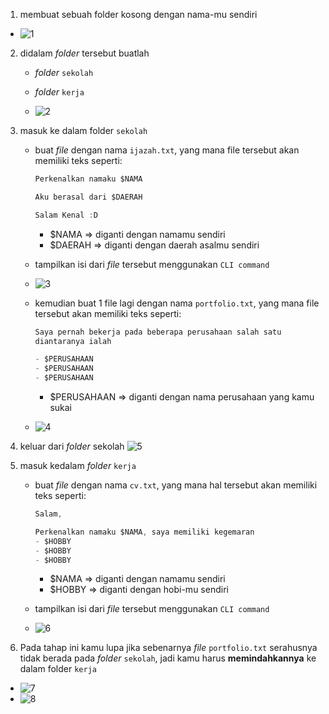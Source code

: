 1. membuat sebuah folder kosong dengan nama-mu sendiri
- ![1](https://user-images.githubusercontent.com/90564840/183247836-de4dc69c-6d7b-4182-a796-8ad773ee11b8.PNG)

2. didalam *folder* tersebut buatlah
    - *folder* `sekolah`
    - *folder* `kerja`
    
   - ![2](https://user-images.githubusercontent.com/90564840/183247889-dbf4a95a-b658-40f0-8faa-ffb92d14fd74.PNG)
   
3. masuk ke dalam folder `sekolah`
    - buat *file* dengan nama `ijazah.txt`, yang mana file tersebut akan memiliki teks seperti:

        ```jsx
        Perkenalkan namaku $NAMA

        Aku berasal dari $DAERAH

        Salam Kenal :D
        ```

        - $NAMA ⇒ diganti dengan namamu sendiri
        - $DAERAH ⇒ diganti dengan daerah asalmu sendiri
    - tampilkan isi dari *file* tersebut menggunakan `CLI command`
    
    - ![3](https://user-images.githubusercontent.com/90564840/183247916-e14cc7f6-9b32-478d-ae53-e77e42251277.PNG)
    - kemudian buat 1 file lagi dengan nama `portfolio.txt`, yang mana file tersebut akan memiliki teks seperti:

        ```jsx
        Saya pernah bekerja pada beberapa perusahaan salah satu 
        diantaranya ialah

        - $PERUSAHAAN
        - $PERUSAHAAN
        - $PERUSAHAAN
        ```

        - $PERUSAHAAN ⇒ diganti dengan nama perusahaan yang kamu sukai
        
    - ![4](https://user-images.githubusercontent.com/90564840/183247946-8355951f-1892-4a37-9863-b65cea46b178.PNG)
    
4. keluar dari *folder* sekolah
![5](https://user-images.githubusercontent.com/90564840/183247978-9501cf46-8cb4-4717-91ac-d2d1b01410af.PNG)

5. masuk kedalam *folder* `kerja`
    - buat *file* dengan nama `cv.txt`, yang mana hal tersebut akan memiliki teks seperti:

        ```jsx
        Salam,

        Perkenalkan namaku $NAMA, saya memiliki kegemaran
        - $HOBBY
        - $HOBBY
        - $HOBBY
        ```

        - $NAMA ⇒ diganti dengan namamu sendiri
        - $HOBBY ⇒ diganti dengan hobi-mu sendiri
    - tampilkan isi dari *file* tersebut menggunakan `CLI command`
   - ![6](https://user-images.githubusercontent.com/90564840/183248004-097ab96a-e4ea-48fd-ac4d-07ab2c2442e3.PNG)
   
6. Pada tahap ini kamu lupa jika sebenarnya *file* `portfolio.txt` serahusnya tidak berada pada *folder* `sekolah`, jadi kamu harus **memindahkannya** ke dalam folder `kerja`
- ![7](https://user-images.githubusercontent.com/90564840/183248017-8ac96248-75ea-4a28-8610-745c3e925d8c.PNG)
- ![8](https://user-images.githubusercontent.com/90564840/183248032-6e83f94b-232b-4856-ada4-e8c0b34adb15.PNG)
